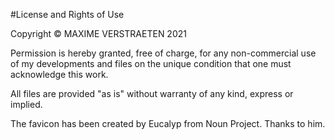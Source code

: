 #License and Rights of Use

Copyright © MAXIME VERSTRAETEN 2021

Permission is hereby granted, free of charge, for any non-commercial use of my developments and files on the unique condition that one must acknowledge this work.

All files are provided "as is" without warranty of any kind, express or implied.

The favicon has been created by Eucalyp from Noun Project. Thanks to him.

